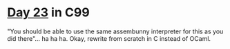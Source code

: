 # [Day 23](http://adventofcode.com/2016/day/23) in C99

"You should be able to use the same assembunny interpreter for
this as you did there"… ha ha ha. Okay, rewrite from scratch in C
instead of OCaml.
